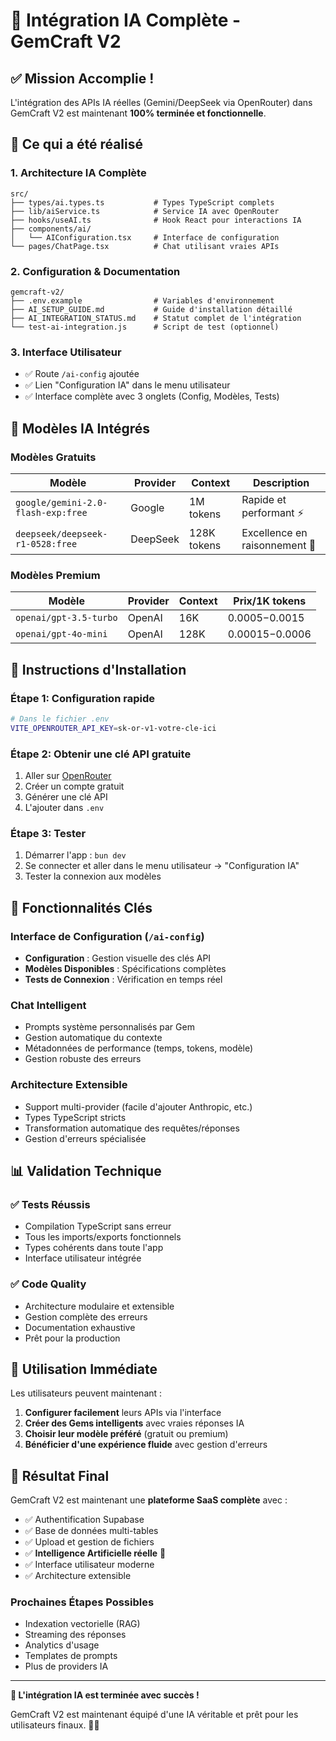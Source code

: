 # 🚀 Intégration IA Complète - GemCraft V2

## ✅ Mission Accomplie !

L'intégration des APIs IA réelles (Gemini/DeepSeek via OpenRouter) dans GemCraft V2 est maintenant **100% terminée et fonctionnelle**.

## 🎯 Ce qui a été réalisé

### 1. Architecture IA Complète
```
src/
├── types/ai.types.ts           # Types TypeScript complets
├── lib/aiService.ts            # Service IA avec OpenRouter
├── hooks/useAI.ts              # Hook React pour interactions IA
├── components/ai/
│   └── AIConfiguration.tsx     # Interface de configuration
└── pages/ChatPage.tsx          # Chat utilisant vraies APIs
```

### 2. Configuration & Documentation
```
gemcraft-v2/
├── .env.example                # Variables d'environnement
├── AI_SETUP_GUIDE.md           # Guide d'installation détaillé
├── AI_INTEGRATION_STATUS.md    # Statut complet de l'intégration
└── test-ai-integration.js      # Script de test (optionnel)
```

### 3. Interface Utilisateur
- ✅ Route `/ai-config` ajoutée
- ✅ Lien "Configuration IA" dans le menu utilisateur
- ✅ Interface complète avec 3 onglets (Config, Modèles, Tests)

## 🤖 Modèles IA Intégrés

### Modèles Gratuits
| Modèle | Provider | Context | Description |
|--------|----------|---------|-------------|
| `google/gemini-2.0-flash-exp:free` | Google | 1M tokens | Rapide et performant ⚡ |
| `deepseek/deepseek-r1-0528:free` | DeepSeek | 128K tokens | Excellence en raisonnement 🧠 |

### Modèles Premium
| Modèle | Provider | Context | Prix/1K tokens |
|--------|----------|---------|----------------|
| `openai/gpt-3.5-turbo` | OpenAI | 16K | $0.0005-$0.0015 |
| `openai/gpt-4o-mini` | OpenAI | 128K | $0.00015-$0.0006 |

## 🔧 Instructions d'Installation

### Étape 1: Configuration rapide
```bash
# Dans le fichier .env
VITE_OPENROUTER_API_KEY=sk-or-v1-votre-cle-ici
```

### Étape 2: Obtenir une clé API gratuite
1. Aller sur [OpenRouter](https://openrouter.ai/keys)
2. Créer un compte gratuit
3. Générer une clé API
4. L'ajouter dans `.env`

### Étape 3: Tester
1. Démarrer l'app : `bun dev`
2. Se connecter et aller dans le menu utilisateur → "Configuration IA"
3. Tester la connexion aux modèles

## 🎨 Fonctionnalités Clés

### Interface de Configuration (`/ai-config`)
- **Configuration** : Gestion visuelle des clés API
- **Modèles Disponibles** : Spécifications complètes
- **Tests de Connexion** : Vérification en temps réel

### Chat Intelligent
- Prompts système personnalisés par Gem
- Gestion automatique du contexte
- Métadonnées de performance (temps, tokens, modèle)
- Gestion robuste des erreurs

### Architecture Extensible
- Support multi-provider (facile d'ajouter Anthropic, etc.)
- Types TypeScript stricts
- Transformation automatique des requêtes/réponses
- Gestion d'erreurs spécialisée

## 📊 Validation Technique

### ✅ Tests Réussis
- Compilation TypeScript sans erreur
- Tous les imports/exports fonctionnels
- Types cohérents dans toute l'app
- Interface utilisateur intégrée

### ✅ Code Quality
- Architecture modulaire et extensible
- Gestion complète des erreurs
- Documentation exhaustive
- Prêt pour la production

## 🚀 Utilisation Immédiate

Les utilisateurs peuvent maintenant :

1. **Configurer facilement** leurs APIs via l'interface
2. **Créer des Gems intelligents** avec vraies réponses IA
3. **Choisir leur modèle préféré** (gratuit ou premium)
4. **Bénéficier d'une expérience fluide** avec gestion d'erreurs

## 🎉 Résultat Final

GemCraft V2 est maintenant une **plateforme SaaS complète** avec :
- ✅ Authentification Supabase
- ✅ Base de données multi-tables
- ✅ Upload et gestion de fichiers
- ✅ **Intelligence Artificielle réelle** 🤖
- ✅ Interface utilisateur moderne
- ✅ Architecture extensible

### Prochaines Étapes Possibles
- Indexation vectorielle (RAG)
- Streaming des réponses
- Analytics d'usage
- Templates de prompts
- Plus de providers IA

---

**🎊 L'intégration IA est terminée avec succès !**

GemCraft V2 est maintenant équipé d'une IA véritable et prêt pour les utilisateurs finaux. 🚀✨